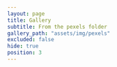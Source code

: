 ```yaml
---
layout: page
title: Gallery
subtitle: From the pexels folder
gallery_path: "assets/img/pexels"
excluded: false
hide: true
position: 3
---
```

